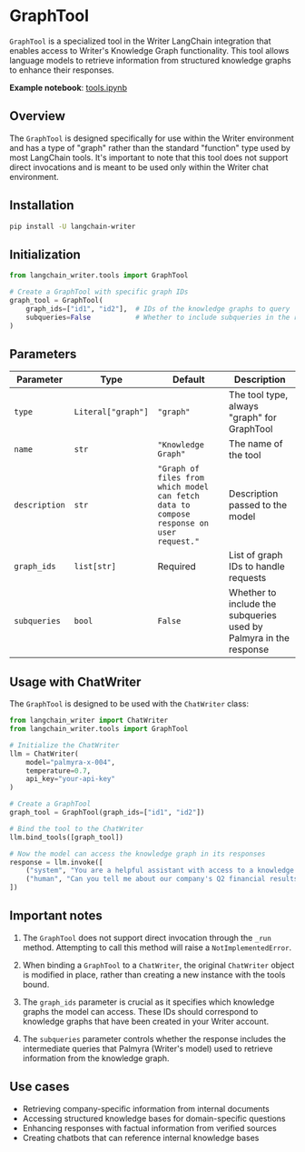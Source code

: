 # GraphTool

`GraphTool` is a specialized tool in the Writer LangChain integration that enables access to Writer's Knowledge Graph functionality. This tool allows language models to retrieve information from structured knowledge graphs to enhance their responses.

**Example notebook**: [tools.ipynb](./tools.ipynb)

## Overview

The `GraphTool` is designed specifically for use within the Writer environment and has a type of "graph" rather than the standard "function" type used by most LangChain tools. It's important to note that this tool does not support direct invocations and is meant to be used only within the Writer chat environment.

## Installation

```bash
pip install -U langchain-writer
```

## Initialization

```python
from langchain_writer.tools import GraphTool

# Create a GraphTool with specific graph IDs
graph_tool = GraphTool(
    graph_ids=["id1", "id2"],  # IDs of the knowledge graphs to query
    subqueries=False           # Whether to include subqueries in the response
)
```

## Parameters

| Parameter | Type | Default | Description |
|-----------|------|---------|-------------|
| `type` | `Literal["graph"]` | `"graph"` | The tool type, always "graph" for GraphTool |
| `name` | `str` | `"Knowledge Graph"` | The name of the tool |
| `description` | `str` | `"Graph of files from which model can fetch data to compose response on user request."` | Description passed to the model |
| `graph_ids` | `list[str]` | Required | List of graph IDs to handle requests |
| `subqueries` | `bool` | `False` | Whether to include the subqueries used by Palmyra in the response |

## Usage with ChatWriter

The `GraphTool` is designed to be used with the `ChatWriter` class:

```python
from langchain_writer import ChatWriter
from langchain_writer.tools import GraphTool

# Initialize the ChatWriter
llm = ChatWriter(
    model="palmyra-x-004",
    temperature=0.7,
    api_key="your-api-key"
)

# Create a GraphTool
graph_tool = GraphTool(graph_ids=["id1", "id2"])

# Bind the tool to the ChatWriter
llm.bind_tools([graph_tool])

# Now the model can access the knowledge graph in its responses
response = llm.invoke([
    ("system", "You are a helpful assistant with access to a knowledge graph."),
    ("human", "Can you tell me about our company's Q2 financial results?")
])
```

## Important notes

1. The `GraphTool` does not support direct invocation through the `_run` method. Attempting to call this method will raise a `NotImplementedError`.

2. When binding a `GraphTool` to a `ChatWriter`, the original `ChatWriter` object is modified in place, rather than creating a new instance with the tools bound.

3. The `graph_ids` parameter is crucial as it specifies which knowledge graphs the model can access. These IDs should correspond to knowledge graphs that have been created in your Writer account.

4. The `subqueries` parameter controls whether the response includes the intermediate queries that Palmyra (Writer's model) used to retrieve information from the knowledge graph.

## Use cases

- Retrieving company-specific information from internal documents
- Accessing structured knowledge bases for domain-specific questions
- Enhancing responses with factual information from verified sources
- Creating chatbots that can reference internal knowledge bases
